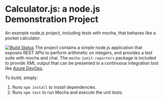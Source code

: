 Calculator.js: a node.js Demonstration Project
==============================================
An example node.js project, including tests with mocha, that behaves like
a pocket calculator.

[![Build Status](https://dev.azure.com/luisinformaticogonzalez/Integraci%C3%B3n%20de%20control%20de%20c%C3%B3digo%20fuente%20externo%20con%20Azure%20Pipe/_apis/build/status/Flowter.calculator?branchName=refs%2Fpull%2F1%2Fmerge)](https://dev.azure.com/luisinformaticogonzalez/Integraci%C3%B3n%20de%20control%20de%20c%C3%B3digo%20fuente%20externo%20con%20Azure%20Pipe/_build/latest?definitionId=2&branchName=refs%2Fpull%2F1%2Fmerge)
The project contains a simple node.js application that exposes REST APIs
to perform arithmetic on integers, and provides a test suite with mocha
and chai.  The `mocha-junit-reporters` package is included to provide XML
output that can be presented in a continuous integration tool like
[Azure DevOps](https://azure.com/devops).

To build, simply:

1. Runs `npm install` to install dependencies.
2. Runs `npm test` to run Mocha and execute the unit tests.

